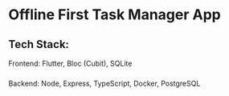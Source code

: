 # Offline First Task Manager App

## Tech Stack:
Frontend: Flutter, Bloc (Cubit), SQLite
###
Backend: Node, Express, TypeScript, Docker, PostgreSQL




